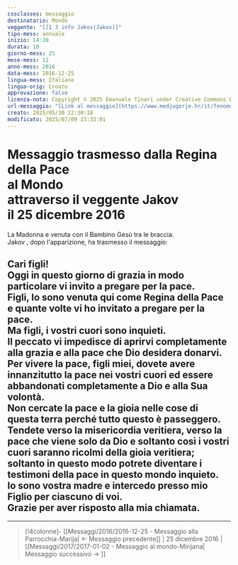 ```yaml
---
cssclasses: messaggio
destinatario: Mondo
veggente: "[[1 3 info Jakov|Jakov]]"
tipo-mess: annuale
inizio: 14:20
durata: 10
giorno-mess: 25
mese-mess: 12
anno-mess: 2016
data-mess: 2016-12-25
lingua-mess: Italiano
lingua-orig: Croato
approvazione: false
licenza-nota: Copyright © 2025 Emanuele Tinari under Creative Commons BY-NC-SA 4.0 https://creativecommons.org/licenses/by-nc-sa/4.0/
url-messaggio: "[Link al messaggio](https://www.medjugorje.hr/it/fenomeno-di-medjugorje/apparizioni-annuali/)"
creato: 2025/05/30 22:30:18
modificato: 2025/07/09 23:33:01
---
```


# Messaggio trasmesso dalla Regina della Pace<br>al Mondo<br>attraverso il veggente Jakov<br>il 25 dicembre 2016

La Madonna e venuta con il Bambino Gesù tra le braccia.<br>Jakov , dopo l'apparizione, ha trasmesso il messaggio:
## Cari figli!<br>Oggi in questo giorno di grazia in modo particolare vi invito a pregare per la pace.<br>Figli, Io sono venuta qui come Regina della Pace e quante volte vi ho invitato a pregare per la pace.<br>Ma figli, i vostri cuori sono inquieti.<br>Il peccato vi impedisce di aprirvi completamente alla grazia e alla pace che Dio desidera donarvi.<br>Per vivere la pace, figli miei, dovete avere innanzitutto la pace nei vostri cuori ed essere abbandonati completamente a Dio e alla Sua volontà.<br>Non cercate la pace e la gioia nelle cose di questa terra perché tutto questo è passeggero.<br>Tendete verso la misericordia veritiera, verso la pace che viene solo da Dio e soltanto così i vostri cuori saranno ricolmi della gioia veritiera; soltanto in questo modo potrete diventare i testimoni della pace in questo mondo inquieto.<br>Io sono vostra madre e intercedo presso mio Figlio per ciascuno di voi.<br>Grazie per aver risposto alla mia chiamata.

***

> [!4colonne]- [[Messaggi/2016/2016-12-25 - Messaggio alla Parrocchia-Marija| ← Messaggio precedente]] | 25 dicembre 2016 | [[Messaggi/2017/2017-01-02 - Messaggio al mondo-Mirijana| Messaggio successivo → ]]